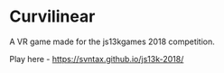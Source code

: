 # Curvilinear
A VR game made for the js13kgames 2018 competition.

Play here - https://svntax.github.io/js13k-2018/